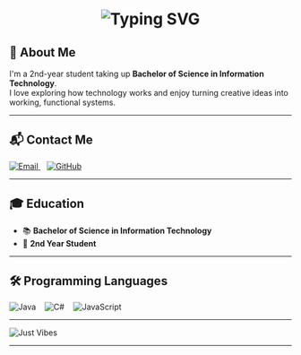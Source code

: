 <!-- Profile Header with Animated Typing -->
<h1 align="center">
  <img src="https://readme-typing-svg.herokuapp.com?font=Fira+Code&size=28&pause=1000&color=FFFF&center=true&vCenter=true&width=600&lines=Hey%2C+I'm+Jerome!;Aspiring+Full+Stack+Developer;Always+learning" alt="Typing SVG" />
</h1>


## 🚀 About Me
I'm a 2nd-year student taking up **Bachelor of Science in Information Technology**.  
I love exploring how technology works and enjoy turning creative ideas into working, functional systems.

---

## 📬 Contact Me
<p>
  <a href="mailto:jeromepalmero07@gmail.com">
    <img src="https://img.shields.io/badge/Email-D14836?style=for-the-badge&logo=gmail&logoColor=white" alt="Email" />
  </a> &nbsp;&nbsp;
  <a href="https://github.com/palmero-jerome07" target="_blank">
    <img src="https://img.shields.io/badge/GitHub-181717?style=for-the-badge&logo=github&logoColor=white" alt="GitHub" />
  </a>
</p>

---

## 🎓 Education
- 📚 **Bachelor of Science in Information Technology**  
- 🎯 **2nd Year Student**  

---

## 🛠 Programming Languages
<p>
  <img src="https://img.shields.io/badge/Java-ED8B00?style=for-the-badge&logo=openjdk&logoColor=white" alt="Java" /> &nbsp;&nbsp;
  <img src="https://img.shields.io/badge/C%23-512BD4?style=for-the-badge&logo=c-sharp&logoColor=white" alt="C#" /> &nbsp;&nbsp;
  <img src="https://img.shields.io/badge/JavaScript-F7E017?style=for-the-badge&logo=javascript&logoColor=black" alt="JavaScript" />
</p>

---

![Just Vibes](https://media3.giphy.com/media/v1.Y2lkPTc5MGI3NjExeWd3anZvZW1rdXlsN3R2MXc0YjE0MGhxaHlkcGhhNWFycnA5dXAzZiZlcD12MV9pbnRlcm5hbF9naWZfYnlfaWQmY3Q9Zw/zOvBKUUEERdNm/giphy.gif)

---
